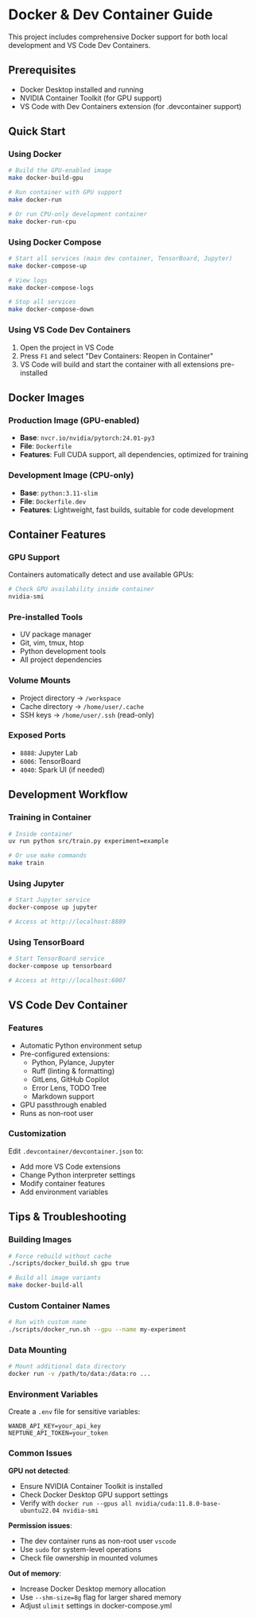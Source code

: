 # Docker & Dev Container Guide

This project includes comprehensive Docker support for both local development and VS Code Dev Containers.

## Prerequisites

- Docker Desktop installed and running
- NVIDIA Container Toolkit (for GPU support)
- VS Code with Dev Containers extension (for .devcontainer support)

## Quick Start

### Using Docker

```bash
# Build the GPU-enabled image
make docker-build-gpu

# Run container with GPU support
make docker-run

# Or run CPU-only development container
make docker-run-cpu
```

### Using Docker Compose

```bash
# Start all services (main dev container, TensorBoard, Jupyter)
make docker-compose-up

# View logs
make docker-compose-logs

# Stop all services
make docker-compose-down
```

### Using VS Code Dev Containers

1. Open the project in VS Code
2. Press `F1` and select "Dev Containers: Reopen in Container"
3. VS Code will build and start the container with all extensions pre-installed

## Docker Images

### Production Image (GPU-enabled)
- **Base**: `nvcr.io/nvidia/pytorch:24.01-py3`
- **File**: `Dockerfile`
- **Features**: Full CUDA support, all dependencies, optimized for training

### Development Image (CPU-only)
- **Base**: `python:3.11-slim`
- **File**: `Dockerfile.dev`
- **Features**: Lightweight, fast builds, suitable for code development

## Container Features

### GPU Support
Containers automatically detect and use available GPUs:
```bash
# Check GPU availability inside container
nvidia-smi
```

### Pre-installed Tools
- UV package manager
- Git, vim, tmux, htop
- Python development tools
- All project dependencies

### Volume Mounts
- Project directory → `/workspace`
- Cache directory → `/home/user/.cache`
- SSH keys → `/home/user/.ssh` (read-only)

### Exposed Ports
- `8888`: Jupyter Lab
- `6006`: TensorBoard
- `4040`: Spark UI (if needed)

## Development Workflow

### Training in Container
```bash
# Inside container
uv run python src/train.py experiment=example

# Or use make commands
make train
```

### Using Jupyter
```bash
# Start Jupyter service
docker-compose up jupyter

# Access at http://localhost:8889
```

### Using TensorBoard
```bash
# Start TensorBoard service
docker-compose up tensorboard

# Access at http://localhost:6007
```

## VS Code Dev Container

### Features
- Automatic Python environment setup
- Pre-configured extensions:
  - Python, Pylance, Jupyter
  - Ruff (linting & formatting)
  - GitLens, GitHub Copilot
  - Error Lens, TODO Tree
  - Markdown support
- GPU passthrough enabled
- Runs as non-root user

### Customization
Edit `.devcontainer/devcontainer.json` to:
- Add more VS Code extensions
- Change Python interpreter settings
- Modify container features
- Add environment variables

## Tips & Troubleshooting

### Building Images
```bash
# Force rebuild without cache
./scripts/docker_build.sh gpu true

# Build all image variants
make docker-build-all
```

### Custom Container Names
```bash
# Run with custom name
./scripts/docker_run.sh --gpu --name my-experiment
```

### Data Mounting
```bash
# Mount additional data directory
docker run -v /path/to/data:/data:ro ...
```

### Environment Variables
Create a `.env` file for sensitive variables:
```env
WANDB_API_KEY=your_api_key
NEPTUNE_API_TOKEN=your_token
```

### Common Issues

**GPU not detected**:
- Ensure NVIDIA Container Toolkit is installed
- Check Docker Desktop GPU support settings
- Verify with `docker run --gpus all nvidia/cuda:11.8.0-base-ubuntu22.04 nvidia-smi`

**Permission issues**:
- The dev container runs as non-root user `vscode`
- Use `sudo` for system-level operations
- Check file ownership in mounted volumes

**Out of memory**:
- Increase Docker Desktop memory allocation
- Use `--shm-size=8g` flag for larger shared memory
- Adjust `ulimit` settings in docker-compose.yml
